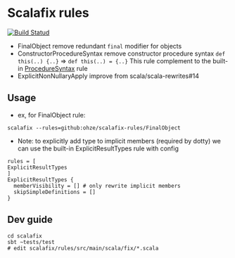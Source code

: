 # Scalafix rules
[![Build Statud](https://github.com/ohze/scalafix-rules/workflows/Scala%20CI/badge.svg)](https://github.com/ohze/scalafix-rules/actions?query=workflow%3A%22Scala+CI%22)
+ FinalObject
remove redundant `final` modifier for objects
+ ConstructorProcedureSyntax
remove constructor procedure syntax `def this(..) {..}` => `def this(..) = {..}`
This rule complement to the built-in [ProcedureSyntax](https://github.com/scalacenter/scalafix/blob/master/scalafix-rules/src/main/scala/scalafix/internal/rule/ProcedureSyntax.scala) rule
+ ExplicitNonNullaryApply
improve from scala/scala-rewrites#14
## Usage
+ ex, for FinalObject rule:
```
scalafix --rules=github:ohze/scalafix-rules/FinalObject
```
+ Note: to explicitly add type to implicit members (required by dotty) we can use the built-in ExplicitResultTypes rule
with config
```hocon
rules = [
ExplicitResultTypes
]
ExplicitResultTypes {
  memberVisibility = [] # only rewrite implicit members
  skipSimpleDefinitions = []
}
```

## Dev guide
```
cd scalafix
sbt ~tests/test
# edit scalafix/rules/src/main/scala/fix/*.scala
```
